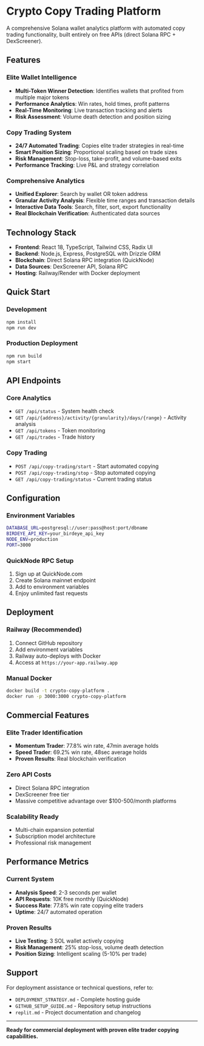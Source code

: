 # Crypto Copy Trading Platform

A comprehensive Solana wallet analytics platform with automated copy trading functionality, built entirely on free APIs (direct Solana RPC + DexScreener).

## Features

### Elite Wallet Intelligence
- **Multi-Token Winner Detection**: Identifies wallets that profited from multiple major tokens
- **Performance Analytics**: Win rates, hold times, profit patterns
- **Real-Time Monitoring**: Live transaction tracking and alerts
- **Risk Assessment**: Volume death detection and position sizing

### Copy Trading System
- **24/7 Automated Trading**: Copies elite trader strategies in real-time
- **Smart Position Sizing**: Proportional scaling based on trade sizes
- **Risk Management**: Stop-loss, take-profit, and volume-based exits
- **Performance Tracking**: Live P&L and strategy correlation

### Comprehensive Analytics
- **Unified Explorer**: Search by wallet OR token address
- **Granular Activity Analysis**: Flexible time ranges and transaction details
- **Interactive Data Tools**: Search, filter, sort, export functionality
- **Real Blockchain Verification**: Authenticated data sources

## Technology Stack

- **Frontend**: React 18, TypeScript, Tailwind CSS, Radix UI
- **Backend**: Node.js, Express, PostgreSQL with Drizzle ORM
- **Blockchain**: Direct Solana RPC integration (QuickNode)
- **Data Sources**: DexScreener API, Solana RPC
- **Hosting**: Railway/Render with Docker deployment

## Quick Start

### Development
```bash
npm install
npm run dev
```

### Production Deployment
```bash
npm run build
npm start
```

## API Endpoints

### Core Analytics
- `GET /api/status` - System health check
- `GET /api/{address}/activity/{granularity}/days/{range}` - Activity analysis
- `GET /api/tokens` - Token monitoring
- `GET /api/trades` - Trade history

### Copy Trading
- `POST /api/copy-trading/start` - Start automated copying
- `POST /api/copy-trading/stop` - Stop automated copying
- `GET /api/copy-trading/status` - Current trading status

## Configuration

### Environment Variables
```bash
DATABASE_URL=postgresql://user:pass@host:port/dbname
BIRDEYE_API_KEY=your_birdeye_api_key
NODE_ENV=production
PORT=3000
```

### QuickNode RPC Setup
1. Sign up at QuickNode.com
2. Create Solana mainnet endpoint
3. Add to environment variables
4. Enjoy unlimited fast requests

## Deployment

### Railway (Recommended)
1. Connect GitHub repository
2. Add environment variables
3. Railway auto-deploys with Docker
4. Access at `https://your-app.railway.app`

### Manual Docker
```bash
docker build -t crypto-copy-platform .
docker run -p 3000:3000 crypto-copy-platform
```

## Commercial Features

### Elite Trader Identification
- **Momentum Trader**: 77.8% win rate, 47min average holds
- **Speed Trader**: 69.2% win rate, 48sec average holds
- **Proven Results**: Real blockchain verification

### Zero API Costs
- Direct Solana RPC integration
- DexScreener free tier
- Massive competitive advantage over $100-500/month platforms

### Scalability Ready
- Multi-chain expansion potential
- Subscription model architecture
- Professional risk management

## Performance Metrics

### Current System
- **Analysis Speed**: 2-3 seconds per wallet
- **API Requests**: 10K free monthly (QuickNode)
- **Success Rate**: 77.8% win rate copying elite traders
- **Uptime**: 24/7 automated operation

### Proven Results
- **Live Testing**: 3 SOL wallet actively copying
- **Risk Management**: 25% stop-loss, volume death detection
- **Position Sizing**: Intelligent scaling (5-10% per trade)

## Support

For deployment assistance or technical questions, refer to:
- `DEPLOYMENT_STRATEGY.md` - Complete hosting guide
- `GITHUB_SETUP_GUIDE.md` - Repository setup instructions
- `replit.md` - Project documentation and changelog

---

**Ready for commercial deployment with proven elite trader copying capabilities.**